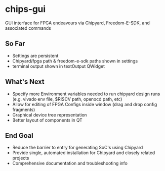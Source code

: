 # chips-gui
GUI interface for FPGA endeavours via Chipyard, Freedom-E-SDK, and associated commands

## So Far
- Settings are persistent
- Chipyard/fpga path & freedom-e-sdk paths shown in settings
- terminal output shown in textOutput QWidget

## What's Next
- Specify more Environment variables needed to run chipyard design runs (e.g. vivado env file, $RISCV path, openocd path, etc)
- Allow for editing of FPGA Configs inside window (drag and drop config fragments)
- Graphical device tree representation
- Better layout of components in QT

## End Goal
- Reduce the barrier to entry for generating SoC's using Chipyard
- Provide single, automated installation for Chipyard and closely related projects
- Comprehensive documentation and troubleshooting info
